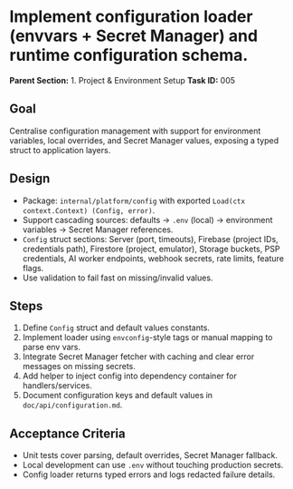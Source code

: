 # Implement configuration loader (envvars + Secret Manager) and runtime configuration schema.

**Parent Section:** 1. Project & Environment Setup
**Task ID:** 005

## Goal
Centralise configuration management with support for environment variables, local overrides, and Secret Manager values, exposing a typed struct to application layers.

## Design
- Package: `internal/platform/config` with exported `Load(ctx context.Context) (Config, error)`.
- Support cascading sources: defaults -> `.env` (local) -> environment variables -> Secret Manager references.
- `Config` struct sections: Server (port, timeouts), Firebase (project IDs, credentials path), Firestore (project, emulator), Storage buckets, PSP credentials, AI worker endpoints, webhook secrets, rate limits, feature flags.
- Use validation to fail fast on missing/invalid values.

## Steps
1. Define `Config` struct and default values constants.
2. Implement loader using `envconfig`-style tags or manual mapping to parse env vars.
3. Integrate Secret Manager fetcher with caching and clear error messages on missing secrets.
4. Add helper to inject config into dependency container for handlers/services.
5. Document configuration keys and default values in `doc/api/configuration.md`.

## Acceptance Criteria
- Unit tests cover parsing, default overrides, Secret Manager fallback.
- Local development can use `.env` without touching production secrets.
- Config loader returns typed errors and logs redacted failure details.
